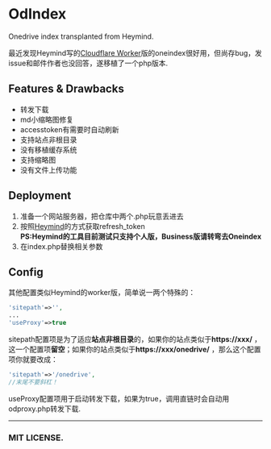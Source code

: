 # OdIndex
Onedrive index transplanted from Heymind.

最近发现Heymind写的<a href='https://github.com/heymind/OneDrive-Index-Cloudflare-Worker' target='_blank'>Cloudflare Worker</a>版的oneindex很好用，但尚存bug，发issue和邮件作者也没回答，遂移植了一个php版本.  

## Features & Drawbacks  
* 转发下载  
* md小缩略图修复  
* accesstoken有需要时自动刷新  
* 支持站点非根目录  
* 没有移植缓存系统  
* 支持缩略图  
* 没有文件上传功能  

## Deployment  
1. 准备一个网站服务器，把仓库中两个.php玩意丢进去  
2. 按照<a href='https://github.com/SomeBottle/OdIndex/blob/master/heymind.md' target='_blank'>Heymind</a>的方式获取refresh_token  
**PS:Heymind的工具目前测试只支持个人版，Business版请转弯去Oneindex**  
3. 在index.php替换相关参数  

## Config  
其他配置类似Heymind的worker版，简单说一两个特殊的：  
```php
'sitepath'=>'',  
...
'useProxy'=>true  
```
sitepath配置项是为了适应**站点非根目录**的，如果你的站点类似于**https://xxx/** ，这一个配置项**留空**；如果你的站点类似于**https://xxx/onedrive/** ，那么这个配置项你就要改成：  
```php
'sitepath'=>'/onedrive',  
//末尾不要斜杠！  
```

useProxy配置项用于启动转发下载，如果为true，调用直链时会自动用odproxy.php转发下载.  

------------------
### MIT LICENSE.
